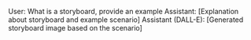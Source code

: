 
User: What is a storyboard, provide an example
Assistant: [Explanation about storyboard and example scenario]
Assistant (DALL-E): [Generated storyboard image based on the scenario]

